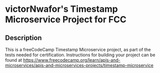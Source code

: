 # victorNwafor's Timestamp Microservice Project for FCC

## Description
This is a freeCodeCamp Timestamp Microservice project, as part of the tests needed for certification.  Instructions for building your project can be found at https://www.freecodecamp.org/learn/apis-and-microservices/apis-and-microservices-projects/timestamp-microservice
